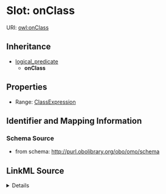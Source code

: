 # Slot: onClass

URI: [owl:onClass](http://www.w3.org/2002/07/owl#onClass)




## Inheritance

* [logical_predicate](logical_predicate.md)
    * **onClass**







## Properties

* Range: [ClassExpression](ClassExpression.md)







## Identifier and Mapping Information







### Schema Source


* from schema: http://purl.obolibrary.org/obo/omo/schema




## LinkML Source

<details>
```yaml
name: onClass
from_schema: http://purl.obolibrary.org/obo/omo/schema
rank: 1000
is_a: logical_predicate
slot_uri: owl:onClass
alias: onClass
range: ClassExpression

```
</details>